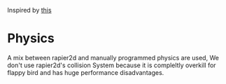 Inspired by [this](https://github.com/bones-ai/rust-flappy-bird-ai)

# Physics

A mix between rapier2d and manually programmed physics are used, We don't use rapier2d's collision System because it is compleltly overkill for flappy bird and has huge performance disadvantages.
 